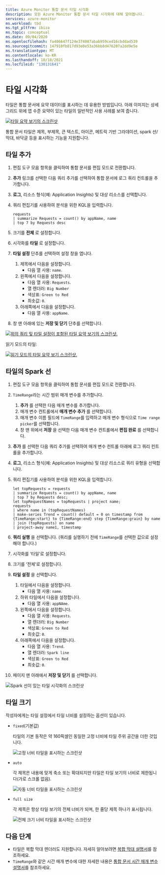 ```yaml
---
title: Azure Monitor 통합 문서 타일 시각화
description: 모든 Azure Monitor 통합 문서 타일 시각화에 대해 알아봅니다.
services: azure-monitor
ms.workload: tbd
ms.tgt_pltfrm: ibiza
ms.topic: conceptual
ms.date: 09/04/2020
ms.openlocfilehash: fa486647f124e374087abab959ced16cbddad539
ms.sourcegitcommit: 147910fb817d93e0e53a36bb8d476207a2dd9e5e
ms.translationtype: MT
ms.contentlocale: ko-KR
ms.lasthandoff: 10/18/2021
ms.locfileid: "130131641"
---
```

# <a name="tile-visualizations"></a>타일 시각화

타일은 통합 문서에 요약 데이터를 표시하는 데 유용한 방법입니다. 아래 이미지는 상세 그리드 위에 앱 수준 요약이 있는 타일의 일반적인 사용 사례를 보여 줍니다.

[![타일 요약 보기의 스크린샷](./media/workbooks-tile-visualizations/tiles-summary.png)](./media/workbooks-tile-visualizations/tiles-summary.png#lightbox)

통합 문서 타일은 제목, 부제목, 큰 텍스트, 아이콘, 메트릭 기반 그라데이션, spark 선/막대, 바닥글 등을 표시하는 기능을 지원합니다.

## <a name="adding-a-tile"></a>타일 추가

1. 편집 도구 모음 항목을 클릭하여 통합 문서를 편집 모드로 전환합니다.
2. **추가** 링크를 선택한 다음 쿼리 추가를 선택하여 통합 문서에 로그 쿼리 컨트롤을 추가합니다.
3. **로그**, 리소스 형식(예: Application Insights) 및 대상 리소스를 선택합니다.
4. 쿼리 편집기를 사용하여 분석을 위한 KQL을 입력합니다.

    ```kusto
    requests
    | summarize Requests = count() by appName, name
    | top 7 by Requests desc
    ```

5. 크기를 **전체** 로 설정합니다.
6. 시각화를 **타일** 로 설정합니다.
7. **타일 설정** 단추를 선택하여 설정 창을 엽니다.
    1. 제목에서 다음을 설정합니다.
        * 다음 열 사용: `name`.
    2. 왼쪽에서 다음을 설정합니다.
        * 다음 열 사용: `Requests`.
        * 열 렌더러: `Big Number`
        * 색상표: `Green to Red`
        * 최솟값: `0`.
    3. 아래쪽에서 다음을 설정합니다.
        * 다음 열 사용: `appName`.
8. 창 맨 아래에 있는 **저장 및 닫기** 단추를 선택합니다.

[![위의 쿼리 및 타일 설정이 포함된 타일 요약 보기의 스크린샷.](./media/workbooks-tile-visualizations/tile-settings.png)](./media/workbooks-tile-visualizations/tile-settings.png#lightbox)

읽기 모드의 타일:

[![읽기 모드의 타일 요약 보기 스크린샷.](./media/workbooks-tile-visualizations/tiles-read-mode.png)](./media/workbooks-tile-visualizations/tiles-read-mode.png#lightbox)

## <a name="spark-lines-in-tiles"></a>타일의 Spark 선

1. 편집 도구 모음 항목을 클릭하여 통합 문서를 편집 모드로 전환합니다.
2. `TimeRange`라는 시간 범위 매개 변수를 추가합니다.
    1. **추가** 를 선택한 다음 매개 변수를 추가합니다.
    2. 매개 변수 컨트롤에서 **매개 변수 추가** 를 선택합니다.
    3. 매개 변수 이름 필드에 `TimeRange`를 입력하고 매개 변수 형식으로 `Time range picker`를 선택합니다.
    4. 창 맨 위에서 **저장** 을 선택한 다음 매개 변수 컨트롤에서 **편집 완료** 를 선택합니다.
3. **추가** 를 선택한 다음 쿼리 추가를 선택하여 매개 변수 컨트롤 아래에 로그 쿼리 컨트롤을 추가합니다.
4. **로그**, 리소스 형식(예: Application Insights) 및 대상 리소스로 쿼리 유형을 선택합니다.
5. 쿼리 편집기를 사용하여 분석을 위한 KQL을 입력합니다.

    ```kusto
    let topRequests = requests
    | summarize Requests = count() by appName, name
    | top 7 by Requests desc;
    let topRequestNames = topRequests | project name;
    requests
    | where name in (topRequestNames)
    | make-series Trend = count() default = 0 on timestamp from {TimeRange:start} to {TimeRange:end} step {TimeRange:grain} by name
    | join (topRequests) on name
    | project-away name1, timestamp
    ```

6. **쿼리 실행** 을 선택합니다. (쿼리를 실행하기 전에 `TimeRange`를 선택한 값으로 설정해야 합니다.)
7. 시각화를 ‘타일’로 설정합니다.
8. 크기를 ‘전체’로 설정합니다.
9. **타일 설정** 을 선택합니다.
    1. 타일에서 다음을 설정합니다.
        * 다음 열 사용: `name`.
    2. 하위 타일에서 다음을 설정합니다.
        *  다음 열 사용: `appNAme`.
    3. 왼쪽에서 다음을 설정합니다.
        *  다음 열 사용: `Requests`.
        * 열 렌더러: `Big Number`
        * 색상표: `Green to Red`
        * 최솟값: `0`.
    4. 아래쪽에서 다음을 설정합니다.
        * 다음 열 사용: `Trend`.
        * 열 렌더러: `Spark line`
        * 색상표: `Green to Red`
        * 최솟값: `0`.
10. 페이지 맨 아래에서 **저장 및 닫기** 를 선택합니다.

![Spark 선이 있는 타일 시각화의 스크린샷](./media/workbooks-tile-visualizations/spark-line.png)

## <a name="tile-sizes"></a>타일 크기

작성자에게는 타일 설정에서 타일 너비를 설정하는 옵션이 있습니다.

* `fixed`(기본값)

    타일의 기본 동작은 약 160픽셀인 동일한 고정 너비에 타일 주위 공간을 더한 것입니다.

    ![고정 너비 타일을 표시하는 스크린샷](./media/workbooks-tile-visualizations/tiles-fixed.png)
* `auto`

    각 제목은 내용에 맞게 축소 또는 확대되지만 타일은 타일 보기의 너비로 제한됩니다(가로 스크롤 없음).

    ![자동 너비 타일을 표시하는 스크린샷](./media/workbooks-tile-visualizations/tiles-auto.png)
* `full size`

    각 제목은 항상 타일 보기의 전체 너비가 되며, 한 줄당 제목 하나가 표시됩니다.

     ![전체 크기 너비 타일을 표시하는 스크린샷](./media/workbooks-tile-visualizations/tiles-full.png)

## <a name="next-steps"></a>다음 단계

* 타일은 복합 막대 렌더러도 지원합니다. 자세히 알아보려면 [복합 막대 설명서](workbooks-composite-bar.md)를 참조하세요.
* `TimeRange`와 같은 시간 매개 변수에 대한 자세한 내용은 [통합 문서 시간 매개 변수 설명서](workbooks-time.md)를 참조하세요.
